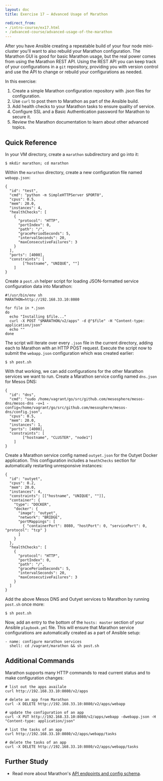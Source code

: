 ```yaml
---
layout: doc
title: Exercise 17 – Advanced Usage of Marathon

redirect_from:
- /intro-course/ex17.html
- /advanced-course/advanced-usage-of-the-marathon
---
```


After you have Ansible creating a repeatable build of your four node mini-cluster you'll want to also rebuild your Marathon configuration.  The Marathon GUI is good for basic Marathon usage, but the real power comes from using the Marathon REST API.  Using the REST API you can keep track of your configurations in a ``git`` repository, providing you with version control and use the API to change or rebuild your configurations as needed.

In this exercise:

1. Create a simple Marathon configuration repository with .json files for configuration.
2. Use ``curl`` to post them to Marathon as part of the Ansible build.
3. Add health checks to your Marathon tasks to ensure quality of service.
4. Configure SSL and a Basic Authentication password for Marathon to secure it.
5. Review the Marathon documentation to learn about other advanced topics.


<!-- Video Lecture
-------------

{% mesos_video Mesos-Intro-Course-17 %} -->


Quick Reference
---------------

In your VM directory, create a ``marathon`` subdirectory and go into it:

```
$ mkdir marathon; cd marathon
```

Within the ``marathon`` directory, create a new configuration file named ``webapp.json``:

```
{
  "id": "test",
  "cmd": "python -m SimpleHTTPServer $PORT0",
  "cpus": 0.5,
  "mem": 20.0,
  "instances": 4,
  "healthChecks": [
    {
      "protocol": "HTTP",
      "portIndex": 0,
      "path": "/",
      "gracePeriodSeconds": 5,
      "intervalSeconds": 20,
      "maxConsecutiveFailures": 3
    }
  ],
  "ports": [4000],
  "constraints": [
        ["hostname", "UNIQUE", ""]
    ]
}
```

Create a ``post.sh`` helper script for loading JSON-formatted service configuration data into Marathon:

```
#!/usr/bin/env sh
MARATHON=http://192.168.33.10:8080

for file in *.json
do
  echo "Installing $file..."
  curl -X POST "$MARATHON/v2/apps" -d @"$file" -H "Content-type: application/json"
  echo ""
done
```

The script will iterate over every ``.json`` file in the current directory, adding each to Marathon with an HTTP POST request. Execute the script now to submit the ``webapp.json`` configuration which was created earlier:

```
$ sh post.sh
```

With that working, we can add configurations for the other Marathon services we want to run. Create a Marathon service config named ``dns.json`` for Mesos DNS:

```
{
  "id": "dns",
  "cmd": "sudo /home/vagrant/go/src/github.com/mesosphere/mesos-dns/mesos-dns -v=1 -config=/home/vagrant/go/src/github.com/mesosphere/mesos-dns/config.json",
  "cpus": 0.5,
  "mem": 20.0,
  "instances": 1,
  "ports": [4000],
  "constraints": [
        ["hostname", "CLUSTER", "node1"]
    ]
}
```

Create a Marathon service config named ``outyet.json`` for the Outyet Docker application. This configuration includes a ``heathChecks`` section for automatically restarting unresponsive instances:

```
{
  "id": "outyet",
  "cpus": 0.2,
  "mem": 20.0,
  "instances": 4,
  "constraints": [["hostname", "UNIQUE", ""]],
  "container": {
    "type": "DOCKER",
    "docker": {
      "image": "outyet",
      "network": "BRIDGE",
      "portMappings": [
        { "containerPort": 8080, "hostPort": 0, "servicePort": 0, "protocol": "tcp" }
      ]
    }
  },
  "healthChecks": [
    {
      "protocol": "HTTP",
      "portIndex": 0,
      "path": "/",
      "gracePeriodSeconds": 5,
      "intervalSeconds": 20,
      "maxConsecutiveFailures": 3
    }
  ]
}
```

Add the above Mesos DNS and Outyet services to Marathon by running ``post.sh`` once more:

```
$ sh post.sh
```

Now, add an entry to the bottom of the ``hosts: master`` section of your Ansible ``playbook.yml`` file. This will ensure that Marathon service configurations are automatically created as a part of Ansible setup:

```
- name: configure marathon services
  shell: cd /vagrant/marathon && sh post.sh
```

Additional Commands
-------------------

Marathon supports many HTTP commands to read current status and to make configuration changes:

    # list out the apps availale
    curl http://192.168.33.10:8080/v2/apps

    # delete an app from Marathon
    curl -X DELETE http://192.168.33.10:8080/v2/apps/webapp

    # update the configuration of an app
    curl -X PUT http://192.168.33.10:8080/v2/apps/webapp -dwebapp.json -H "Content-type: application/json"

    # list the tasks of an app
    curl http://192.168.33.10:8080/v2/apps/webapp/tasks

    # delete the tasks of an app
    curl -X DELETE http://192.168.33.10:8080/v2/apps/webapp/tasks

Further Study
-------------

* Read more about Marathon's [API endpoints and config schema](https://mesosphere.github.io/marathon/docs/rest-api.html).
